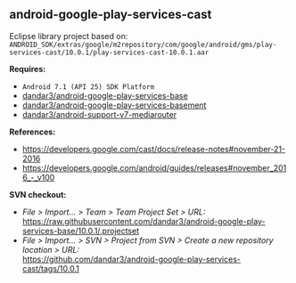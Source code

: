 ## android-google-play-services-cast

Eclipse library project based on:<br/>
`ANDROID_SDK/extras/google/m2repository/com/google/android/gms/play-services-cast/10.0.1/play-services-cast-10.0.1.aar`

**Requires:**
- `Android 7.1 (API 25) SDK Platform`
- [dandar3/android-google-play-services-base](https://github.com/dandar3/android-google-play-services-base/tree/10.0.1)
- [dandar3/android-google-play-services-basement](https://github.com/dandar3/android-google-play-services-basement/tree/10.0.1)
- [dandar3/android-support-v7-mediarouter](https://github.com/dandar3/android-support-v7-mediarouter/tree/25.2.0)

**References:**
- https://developers.google.com/cast/docs/release-notes#november-21-2016
- https://developers.google.com/android/guides/releases#november_2016_-_v100

**SVN checkout:**
- _File > Import... > Team > Team Project Set > URL:_<br/>
  https://raw.githubusercontent.com/dandar3/android-google-play-services-base/10.0.1/.projectset
- _File > Import... > SVN > Project from SVN > Create a new repository location > URL:_<br/> 
  https://github.com/dandar3/android-google-play-services-cast/tags/10.0.1